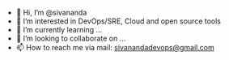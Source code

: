 - 👋 Hi, I’m @sivananda
- 👀 I’m interested in DevOps/SRE, Cloud and open source tools 
- 🌱 I’m currently learning ...
- 💞️ I’m looking to collaborate on ...
- 📫 How to reach me via mail: sivanandadevops@gmail.com

<!---
sivanandaDevOps/sivanandaDevOps is a ✨ special ✨ repository because its `README.md` (this file) appears on your GitHub profile.
You can click the Preview link to take a look at your changes.
--->
